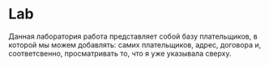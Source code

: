 # Lab
Данная лаборатория работа представляет собой базу плательщиков, в которой мы можем добавлять: самих плательщиков, адрес, договора и, соответсвенно, просматривать то, что я уже указывала сверху.
